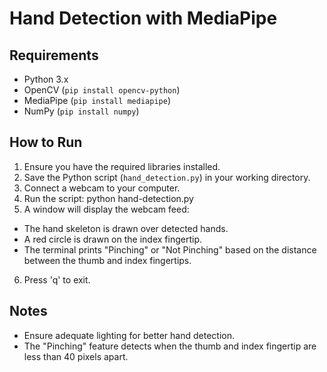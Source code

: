 Hand Detection with MediaPipe
=============================

## Requirements
- Python 3.x
- OpenCV (`pip install opencv-python`)
- MediaPipe (`pip install mediapipe`)
- NumPy (`pip install numpy`)

## How to Run
1. Ensure you have the required libraries installed.
2. Save the Python script (`hand_detection.py`) in your working directory.
3. Connect a webcam to your computer.
4. Run the script: python hand-detection.py
5. A window will display the webcam feed:
- The hand skeleton is drawn over detected hands.
- A red circle is drawn on the index fingertip.
- The terminal prints "Pinching" or "Not Pinching" based on the distance between the thumb and index fingertips.
6. Press 'q' to exit.

## Notes
- Ensure adequate lighting for better hand detection.
- The "Pinching" feature detects when the thumb and index fingertip are less than 40 pixels apart.

